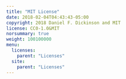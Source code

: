 ```yaml
---
title: "MIT License"
date: 2018-02-04T04:43:43-05:00
copyright: 2018 Daniel F. Dickinson and MIT
license: CC0-1.0&MIT
norsummary: true
weight: 100100000
menu:
  licenses:
    parent: "Licenses"
  site:
    parent: "Licenses"
---
```

